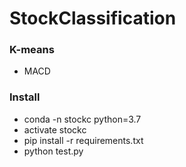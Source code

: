 # StockClassification

### K-means
- MACD


### Install
- conda -n stockc python=3.7
- activate stockc
- pip install -r requirements.txt
- python test.py
